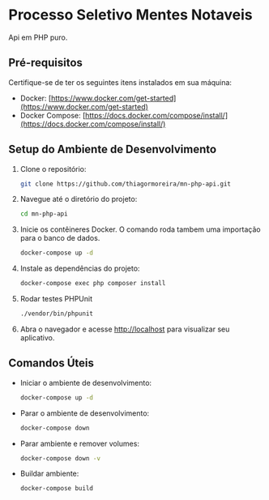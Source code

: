 # Processo Seletivo Mentes Notaveis

Api em PHP puro.

## Pré-requisitos

Certifique-se de ter os seguintes itens instalados em sua máquina:

- Docker: [https://www.docker.com/get-started](https://www.docker.com/get-started)
- Docker Compose: [https://docs.docker.com/compose/install/](https://docs.docker.com/compose/install/)

## Setup do Ambiente de Desenvolvimento

1. Clone o repositório:

    ```bash
    git clone https://github.com/thiagormoreira/mn-php-api.git
    ```

2. Navegue até o diretório do projeto:

    ```bash
    cd mn-php-api
    ```

3. Inicie os contêineres Docker. O comando roda tambem uma importação para o banco de dados.

    ```bash
    docker-compose up -d
    ```
   
4. Instale as dependências do projeto:

    ```bash
    docker-compose exec php composer install
    ```

5. Rodar testes PHPUnit

    ```bash
    ./vendor/bin/phpunit
    ```

6. Abra o navegador e acesse [http://localhost](http://localhost) para visualizar seu aplicativo.

## Comandos Úteis

- Iniciar o ambiente de desenvolvimento:

    ```bash
    docker-compose up -d
    ```

- Parar o ambiente de desenvolvimento:

    ```bash
    docker-compose down
    ```
  
- Parar ambiente e remover volumes:

    ```bash
    docker-compose down -v
    ```
  
- Buildar ambiente:

    ```bash
    docker-compose build
    ```